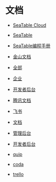 # 文档


<div id = "首"></div>
<script src = "../js/首.js"></script>


* [SeaTable Cloud](https://cloud.seatable.cn/)
* [SeaTable](https://www.seatable.cn/)
* [SeaTable编程手册](https://seatable.github.io/seatable-scripts-cn/)


* [金山文档](https://www.kdocs.cn/)
* [全部](https://www.kdocs.cn/?show=all)
* [企业](https://work.wps.cn/companypage)
* [开发者后台](https://open.wps.cn/developer/kdocs)


* [腾讯文档](https://docs.qq.com/)


* [飞书](https://www.feishu.cn/)
* [文档](https://www.feishu.cn/product/docs)
* [管理后台](https://www.feishu.cn/product/admin)
* [开发者后台](https://open.feishu.cn/app)


* [quip](https://quip.com/)
* [coda](https://coda.io/)
* [trello](https://trello.com/)
